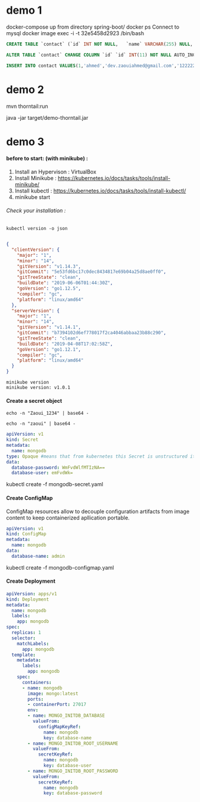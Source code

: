 # demo 1

docker-compose up from  directory spring-boot/
docker ps
Connect to mysql docker image exec -i -t 32e5458d2923  /bin/bash

```sql
CREATE TABLE `contact` (`id` INT NOT NULL,   `name` VARCHAR(255) NULL,   `email` VARCHAR(255) NULL,   `phone` VARCHAR(45) NULL,   PRIMARY KEY (`id`));

ALTER TABLE `contact` CHANGE COLUMN `id` `id` INT(11) NOT NULL AUTO_INCREMENT ,ADD UNIQUE INDEX `id_UNIQUE` (`id` ASC);

INSERT INTO contact VALUES(1,'ahmed','dev.zaouiahmed@gmail.com','122222');
```
# demo 2

 mvn thorntail:run
 
 java -jar target/demo-thorntail.jar



# demo 3 

#### before to start: (with minikube) :

1. Install an Hypervison : VirtualBox
2. Install Minikube : https://kubernetes.io/docs/tasks/tools/install-minikube/
3. Install kubectl  : https://kubernetes.io/docs/tasks/tools/install-kubectl/
4. minikube start

###### Check your installation :

```shell
kubectl version -o json
```
```json

{
  "clientVersion": {
    "major": "1",
    "minor": "14",
    "gitVersion": "v1.14.3",
    "gitCommit": "5e53fd6bc17c0dec8434817e69b04a25d8ae0ff0",
    "gitTreeState": "clean",
    "buildDate": "2019-06-06T01:44:30Z",
    "goVersion": "go1.12.5",
    "compiler": "gc",
    "platform": "linux/amd64"
  },
  "serverVersion": {
    "major": "1",
    "minor": "14",
    "gitVersion": "v1.14.1",
    "gitCommit": "b7394102d6ef778017f2ca4046abbaa23b88c290",
    "gitTreeState": "clean",
    "buildDate": "2019-04-08T17:02:58Z",
    "goVersion": "go1.12.1",
    "compiler": "gc",
    "platform": "linux/amd64"
  }
}

```
```shell
minikube version
minikube version: v1.0.1
```


 


#### Create a secret object

```shell
echo -n "Zaoui_1234" | base64 -

echo -n "zaoui" | base64 -
```



```yaml
apiVersion: v1
kind: Secret
metadata:
  name: mongodb
type: Opaque #means that from kubernetes this Secret is unstructured it can contain arbitrary key-value pairs.
data:
  database-password: WmFvdWlfMTIzNA==
  database-user: emFvdWk=

```

kubectl create -f mongodb-secret.yaml

#### Create ConfigMap

ConfigMap resources allow to decouple configuration artifacts from image content
to keep containerized apllication portable.

```yaml
apiVersion: v1
kind: ConfigMap
metadata:
  name: mongodb
data:
  database-name: admin

```

kubectl create -f mongodb-configmap.yaml


#### Create Deployment

```yaml
apiVersion: apps/v1
kind: Deployment
metadata:
  name: mongodb
  labels:
    app: mongodb
spec:
  replicas: 1
  selector:
    matchLabels:
      app: mongodb
  template:
    metadata:
      labels:
        app: mongodb
    spec:
      containers:
      - name: mongodb
        image: mongo:latest
        ports:
        - containerPort: 27017
        env:
        - name: MONGO_INITDB_DATABASE
          valueFrom:
            configMapKeyRef:
              name: mongodb
              key: database-name
        - name: MONGO_INITDB_ROOT_USERNAME
          valueFrom:
            secretKeyRef:
              name: mongodb
              key: database-user
        - name: MONGO_INITDB_ROOT_PASSWORD
          valueFrom:
            secretKeyRef:
              name: mongodb
              key: database-password
```



